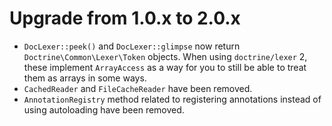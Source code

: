 # Upgrade from 1.0.x to 2.0.x

- `DocLexer::peek()` and `DocLexer::glimpse` now return
`Doctrine\Common\Lexer\Token` objects. When using `doctrine/lexer` 2, these
implement `ArrayAccess` as a way for you to still be able to treat them as
arrays in some ways.
- `CachedReader` and `FileCacheReader` have been removed.
- `AnnotationRegistry` method related to registering annotations instead of
  using autoloading have been removed.
